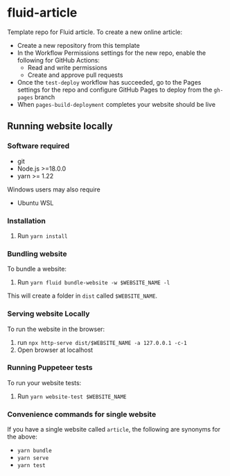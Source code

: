 # fluid-article
Template repo for Fluid article. To create a new online article:

- Create a new repository from this template
- In the Workflow Permissions settings for the new repo, enable the following for GitHub Actions:
   - Read and write permissions
   - Create and approve pull requests
- Once the `test-deploy` workflow has succeeded, go to the Pages settings for the repo and configure GitHub Pages to deploy from the `gh-pages` branch
- When `pages-build-deployment` completes your website should be live

## Running website locally

### Software required
- git
- Node.js >=18.0.0
- yarn >= 1.22

Windows users may also require
- Ubuntu WSL

### Installation

1. Run `yarn install`

### Bundling website

To bundle a website:
1. Run `yarn fluid bundle-website -w $WEBSITE_NAME -l`

This will create a folder in `dist` called `$WEBSITE_NAME`.

### Serving website Locally

To run the website in the browser:
1. run `npx http-serve dist/$WEBSITE_NAME -a 127.0.0.1 -c-1`
2. Open browser at localhost

### Running Puppeteer tests

To run your website tests:
1. Run `yarn website-test $WEBSITE_NAME`

### Convenience commands for single website

If you have a single website called `article`, the following are synonyms for the above:
- `yarn bundle`
- `yarn serve`
- `yarn test`
